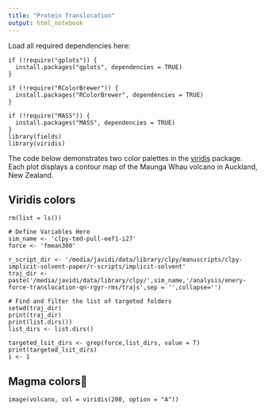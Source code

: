 ```yaml
---
title: "Protein Translocation"
output: html_notebook
---
```


Load all required dependencies here:

```{r}
if (!require("gplots")) {
  install.packages("gplots", dependencies = TRUE)
}

if (!require("RColorBrewer")) {
  install.packages("RColorBrewer", dependencies = TRUE)
}

if (!require("MASS")) {
  install.packages("MASS", dependencies = TRUE)
}
library(fields)
library(viridis)
```

The code below demonstrates two color palettes in the [viridis](https://github.com/sjmgarnier/viridis) package. Each plot displays a contour map of the Maunga Whau volcano in Auckland, New Zealand.

## Viridis colors

```{r}
rm(list = ls())

# Define Variables Here
sim_name <- 'clpy-tmd-pull-eef1-i27'
force <- 'fmean300'

r_script_dir <- '/media/javidi/data/library/clpy/manuscripts/clpy-implicit-solvent-paper/r-scripts/implicit-solvent'
traj_dir <- paste('/media/javidi/data/library/clpy/',sim_name,'/analysis/enery-force-translocation-qn-rgyr-rms/trajs',sep = '',collapse='')

# Find and filter the list of targeted folders
setwd(traj_dir)
print(traj_dir)
print(list.dirs())
list_dirs <- list.dirs()

targeted_lsit_dirs <- grep(force,list_dirs, value = T)
print(targeted_lsit_dirs)
i <- 1
```

## Magma colors

```{r}
image(volcano, col = viridis(200, option = "A"))
```
